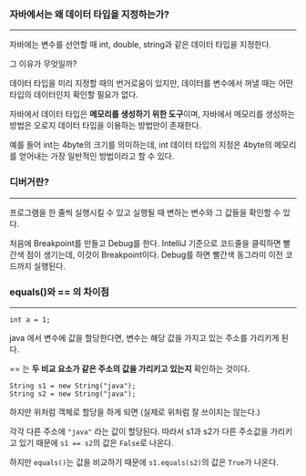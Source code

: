 ### 자바에서는 왜 데이터 타입을 지정하는가?

---
자바에는 변수를 선언할 때 int, double, string과 같은 데이터 타입을 지정한다.

그 이유가 무엇일까?

데이터 타입을 미리 지정할 때의 번거로움이 있지만, 데이터를 변수에서 꺼낼 때는 어떤 타입의 데이터인지 확인할 필요가 없다.

자바에서 데이터 타입은 **메모리를 생성하기 위한 도구**이며, 자바에서 메모리를 생성하는 방법은 오로지 데이터 타입을 이용하는 방법만이 존재한다.

예를 들어 int는 4byte의 크기를 의미하는데, int 데이터 타입의 지정은 4byte의 메모리를 얻어내는 가장 일반적인 방법이라고 할 수 있다.


### 디버거란?

---
프로그램을 한 줄씩 실행시킬 수 있고 실행될 때 변하는 변수와 그 값들을 확인할 수 있다.

처음에 Breakpoint를 만들고 Debug를 한다. IntelliJ 기준으로 코드줄을 클릭하면 빨간색 점이 생기는데, 이것이 Breakpoint이다. 
Debug를 하면 빨간색 동그라미 이전 코드까지 실행된다.


### equals()와 == 의 차이점

---
```
int a = 1;
```
java 에서 변수에 값을 할당한다면, 변수는 해당 값을 가지고 있는 주소를 가리키게 된다.

== 는 **두 비교 요소가 같은 주소의 값을 가리키고 있는지** 확인하는 것이다.

```
String s1 = new String("java");
String s2 = new String("java");
```
하지만 위처럼 객체로 할당을 하게 되면 (실제로 위처럼 잘 쓰이지는 않는다.)

각각 다른 주소에 ```"java"``` 라는 값이 할당된다. 따라서 s1과 s2가 다른 주소값을 가리키고 있기 때문에 
```s1 == s2```의 값은 ```False```로 나온다.

하지만 ```equals()```는 값을 비교하기 때문에 ```s1.equals(s2)```의 값은 ```True```가 나온다.
